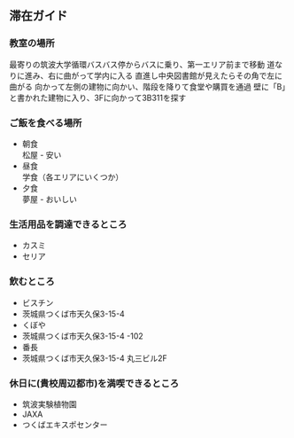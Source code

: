 ## 滞在ガイド

### 教室の場所
最寄りの筑波大学循環バスバス停からバスに乗り、第一エリア前まで移動
道なりに進み、右に曲がって学内に入る
直進し中央図書館が見えたらその角で左に曲がる
向かって左側の建物に向かい、階段を降りて食堂や購買を通過
壁に「B」と書かれた建物に入り、3Fに向かって3B311を探す

### ご飯を食べる場所
- 朝食  
  松屋 - 安い
- 昼食  
  学食（各エリアにいくつか）
- 夕食  
  夢屋 - おいしい

### 生活用品を調達できるところ
 - カスミ
 - セリア

### 飲むところ

- ビスチン
- 茨城県つくば市天久保3-15-4
- くぼや
- 茨城県つくば市天久保3-15-4 -102
- 番長
-  茨城県つくば市天久保3-15-4 丸三ビル2F

### 休日に(貴校周辺都市)を満喫できるところ

- 筑波実験植物園
- JAXA
- つくばエキスポセンター
